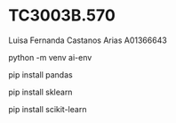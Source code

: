 # TC3003B.570

Luisa Fernanda Castanos Arias
A01366643


python -m venv ai-env  

pip install pandas

pip install sklearn

pip install scikit-learn
